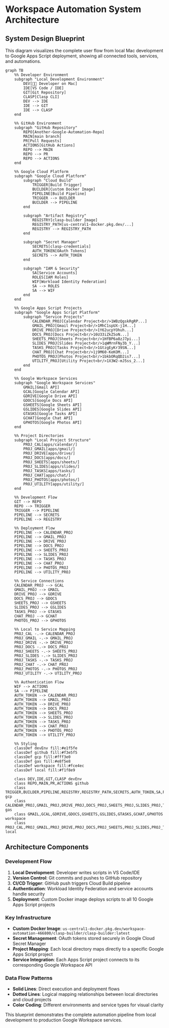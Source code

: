 # Workspace Automation System Architecture

## System Design Blueprint

This diagram visualizes the complete user flow from local Mac development to Google Apps Script deployment, showing all connected tools, services, and automations.

```mermaid
graph TB
    %% Developer Environment
    subgraph "Local Development Environment"
        DEV[👨‍💻 Developer on Mac]
        IDE[VS Code / IDE]
        GIT[Git Repository]
        CLASP[Clasp CLI]
        DEV --> IDE
        IDE --> GIT
        IDE --> CLASP
    end

    %% GitHub Environment
    subgraph "GitHub Repository"
        REPO[Another-Google-Automation-Repo]
        MAIN[main branch]
        PR[Pull Requests]
        ACTIONS[GitHub Actions]
        REPO --> MAIN
        REPO --> PR
        REPO --> ACTIONS
    end

    %% Google Cloud Platform
    subgraph "Google Cloud Platform"
        subgraph "Cloud Build"
            TRIGGER[Build Trigger]
            BUILDER[Custom Docker Image]
            PIPELINE[Build Pipeline]
            TRIGGER --> BUILDER
            BUILDER --> PIPELINE
        end
        
        subgraph "Artifact Registry"
            REGISTRY[clasp-builder Image]
            REGISTRY_PATH[us-central1-docker.pkg.dev/...]
            REGISTRY --> REGISTRY_PATH
        end
        
        subgraph "Secret Manager"
            SECRETS[clasp-credentials]
            AUTH_TOKEN[OAuth Tokens]
            SECRETS --> AUTH_TOKEN
        end
        
        subgraph "IAM & Security"
            SA[Service Accounts]
            ROLES[IAM Roles]
            WIF[Workload Identity Federation]
            SA --> ROLES
            SA --> WIF
        end
    end

    %% Google Apps Script Projects
    subgraph "Google Apps Script Platform"
        subgraph "Service Projects"
            CALENDAR_PROJ[Calendar Project<br/>1WBzQgskRgRP...]
            GMAIL_PROJ[Gmail Project<br/>1MhC1spUX-j1H...]
            DRIVE_PROJ[Drive Project<br/>1Y62ucpYOhuh...]
            DOCS_PROJ[Docs Project<br/>16U33iZkZSoN...]
            SHEETS_PROJ[Sheets Project<br/>1HfBP6a8zJ7pi...]
            SLIDES_PROJ[Slides Project<br/>1qWMrnFNy3b_Y...]
            TASKS_PROJ[Tasks Project<br/>1GtzgEyKr39SN...]
            CHAT_PROJ[Chat Project<br/>1j9M60-KeKOM...]
            PHOTOS_PROJ[Photos Project<br/>1bkbORqQD2is7...]
            UTILITY_PROJ[Utility Project<br/>1X3W2-mJ5ss_2...]
        end
    end

    %% Google Workspace Services
    subgraph "Google Workspace Services"
        GMAIL[Gmail API]
        GCAL[Google Calendar API]
        GDRIVE[Google Drive API]
        GDOCS[Google Docs API]
        GSHEETS[Google Sheets API]
        GSLIDES[Google Slides API]
        GTASKS[Google Tasks API]
        GCHAT[Google Chat API]
        GPHOTOS[Google Photos API]
    end

    %% Project Directories
    subgraph "Local Project Structure"
        PROJ_CAL[apps/calendar/]
        PROJ_GMAIL[apps/gmail/]
        PROJ_DRIVE[apps/drive/]
        PROJ_DOCS[apps/docs/]
        PROJ_SHEETS[apps/sheets/]
        PROJ_SLIDES[apps/slides/]
        PROJ_TASKS[apps/tasks/]
        PROJ_CHAT[apps/chat/]
        PROJ_PHOTOS[apps/photos/]
        PROJ_UTILITY[apps/utility/]
    end

    %% Development Flow
    GIT --> REPO
    REPO --> TRIGGER
    TRIGGER --> PIPELINE
    PIPELINE --> SECRETS
    PIPELINE --> REGISTRY

    %% Deployment Flow
    PIPELINE --> CALENDAR_PROJ
    PIPELINE --> GMAIL_PROJ
    PIPELINE --> DRIVE_PROJ
    PIPELINE --> DOCS_PROJ
    PIPELINE --> SHEETS_PROJ
    PIPELINE --> SLIDES_PROJ
    PIPELINE --> TASKS_PROJ
    PIPELINE --> CHAT_PROJ
    PIPELINE --> PHOTOS_PROJ
    PIPELINE --> UTILITY_PROJ

    %% Service Connections
    CALENDAR_PROJ --> GCAL
    GMAIL_PROJ --> GMAIL
    DRIVE_PROJ --> GDRIVE
    DOCS_PROJ --> GDOCS
    SHEETS_PROJ --> GSHEETS
    SLIDES_PROJ --> GSLIDES
    TASKS_PROJ --> GTASKS
    CHAT_PROJ --> GCHAT
    PHOTOS_PROJ --> GPHOTOS

    %% Local to Service Mapping
    PROJ_CAL -.-> CALENDAR_PROJ
    PROJ_GMAIL -.-> GMAIL_PROJ
    PROJ_DRIVE -.-> DRIVE_PROJ
    PROJ_DOCS -.-> DOCS_PROJ
    PROJ_SHEETS -.-> SHEETS_PROJ
    PROJ_SLIDES -.-> SLIDES_PROJ
    PROJ_TASKS -.-> TASKS_PROJ
    PROJ_CHAT -.-> CHAT_PROJ
    PROJ_PHOTOS -.-> PHOTOS_PROJ
    PROJ_UTILITY -.-> UTILITY_PROJ

    %% Authentication Flow
    WIF --> ACTIONS
    SA --> PIPELINE
    AUTH_TOKEN --> CALENDAR_PROJ
    AUTH_TOKEN --> GMAIL_PROJ
    AUTH_TOKEN --> DRIVE_PROJ
    AUTH_TOKEN --> DOCS_PROJ
    AUTH_TOKEN --> SHEETS_PROJ
    AUTH_TOKEN --> SLIDES_PROJ
    AUTH_TOKEN --> TASKS_PROJ
    AUTH_TOKEN --> CHAT_PROJ
    AUTH_TOKEN --> PHOTOS_PROJ
    AUTH_TOKEN --> UTILITY_PROJ

    %% Styling
    classDef devEnv fill:#e1f5fe
    classDef github fill:#f3e5f5
    classDef gcp fill:#fff3e0
    classDef gas fill:#e8f5e8
    classDef workspace fill:#fce4ec
    classDef local fill:#f1f8e9

    class DEV,IDE,GIT,CLASP devEnv
    class REPO,MAIN,PR,ACTIONS github
    class TRIGGER,BUILDER,PIPELINE,REGISTRY,REGISTRY_PATH,SECRETS,AUTH_TOKEN,SA,ROLES,WIF gcp
    class CALENDAR_PROJ,GMAIL_PROJ,DRIVE_PROJ,DOCS_PROJ,SHEETS_PROJ,SLIDES_PROJ,TASKS_PROJ,CHAT_PROJ,PHOTOS_PROJ,UTILITY_PROJ gas
    class GMAIL,GCAL,GDRIVE,GDOCS,GSHEETS,GSLIDES,GTASKS,GCHAT,GPHOTOS workspace
    class PROJ_CAL,PROJ_GMAIL,PROJ_DRIVE,PROJ_DOCS,PROJ_SHEETS,PROJ_SLIDES,PROJ_TASKS,PROJ_CHAT,PROJ_PHOTOS,PROJ_UTILITY local
```

## Architecture Components

### Development Flow
1. **Local Development**: Developer writes scripts in VS Code/IDE
2. **Version Control**: Git commits and pushes to GitHub repository
3. **CI/CD Trigger**: GitHub push triggers Cloud Build pipeline
4. **Authentication**: Workload Identity Federation and service accounts handle security
5. **Deployment**: Custom Docker image deploys scripts to all 10 Google Apps Script projects

### Key Infrastructure
- **Custom Docker Image**: `us-central1-docker.pkg.dev/workspace-automation-466800/clasp-builder/clasp-builder:latest`
- **Secret Management**: OAuth tokens stored securely in Google Cloud Secret Manager
- **Project Mapping**: Each local directory maps directly to a specific Google Apps Script project
- **Service Integration**: Each Apps Script project connects to its corresponding Google Workspace API

### Data Flow Patterns
- **Solid Lines**: Direct execution and deployment flows
- **Dotted Lines**: Logical mapping relationships between local directories and cloud projects
- **Color Coding**: Different environments and service types for visual clarity

This blueprint demonstrates the complete automation pipeline from local development to production Google Workspace services.

